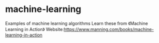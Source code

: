 # machine-learning
Examples of machine learning algorithms
Learn these from 《Machine Learning in Action》
Website:https://www.manning.com/books/machine-learning-in-action
